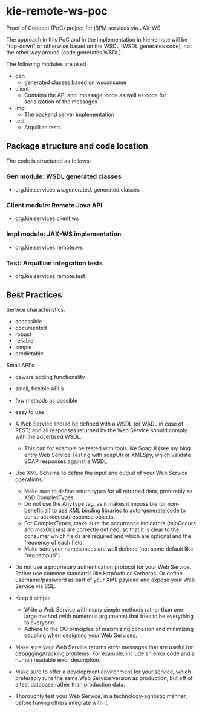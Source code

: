 # kie-remote-ws-poc

Proof of Concept (PoC) project for jBPM services via JAX-WS

The approach in this PoC and in the implementation in kie-remote will be "top-down"
or otherwise based on the WSDL (WSDL generates code), not the other way around (code
generates WSDL).

The following modules are used

- gen
  - generated classes based on wsconsume
- client
  - Contains the API and 'message' code as well as code for serialization of the messages
- impl
  - The backend server implementation
- test
  - Arquillian tests

## Package structure and code location

The code is structured as follows:

### Gen module: WSDL generated classes

- org.kie.services.ws.generated: generated classes 

### Client module: Remote Java API

- org.kie.services.client.ws

### Impl module: JAX-WS implementation

- org.kie.services.remote.ws

### Test: Arquillian integration tests 

- org.kie.services.remote.test

## Best Practices

Service characteristics:
- accessible
- documented
- robust
- reliable
- simple
- predictable

Small API's
- beware adding functionality
- small, flexible API's
- few methods as possible
- easy to use

- A Web Service should be defined with a WSDL (or WADL in case of REST) and all responses returned by the Web Service should comply with the advertised WSDL.
    - This can for example be tested with tools like SoapUI (see my blog entry Web Service Testing with soapUI) or XMLSpy, which validate SOAP responses against a WSDL.
- Use XML Schema to define the input and output of your Web Service operations.
    - Make sure to define return types for all returned data, preferably as XSD ComplexTypes.
    - Do not use the AnyType tag, as it makes it impossible (or non-beneficial) to use XML binding libraries to auto-generate code to construct request/response objects.
    - For ComplexTypes, make sure the occurrence indicators (minOccurs and maxOccurs) are correctly defined, so that it is clear to the consumer which fields are required and which are optional and the frequency of each field.
    - Make sure your namespaces are well defined (not some default like "org.tempuri")
- Do not use a proprietary authentication protocol for your Web Service.  Rather use common standards like HttpAuth or Kerberos.  Or define username/password as part of your XML payload and expose your Web Service via SSL.
- Keep it simple  
    - Write a Web Service with many simple methods rather than one large method (with numerous arguments) that tries to be everything to everyone.
    - Adhere to the OO principles of maximizing cohesion and minimizing coupling when designing your Web Services.
- Make sure your Web Service returns error messages that are useful for debugging/tracking problems.  For example, include an error code and a human readable error description.
- Make sure to offer a development environment for your service, which preferably runs the same Web Service version as production, but off of a test database rather than production data.
- Thoroughly test your Web Service, in a technology-agnostic manner, before having others integrate with it.

